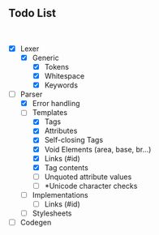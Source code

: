 ## Todo List

<br>

- [x] Lexer
  - [x] Generic
    - [x] Tokens
    - [x] Whitespace
    - [x] Keywords
- [ ] Parser
  - [x] Error handling
  - [ ] Templates
    - [x] Tags
    - [x] Attributes
    - [x] Self-closing Tags
    - [x] Void Elements (area, base, br...)
    - [x] Links (#id)
    - [x] Tag contents
    - [ ] Unquoted attribute values
    - [ ] *Unicode character checks
  - [ ] Implementations
    - [ ] Links (#id)
  - [ ] Stylesheets
- [ ] Codegen